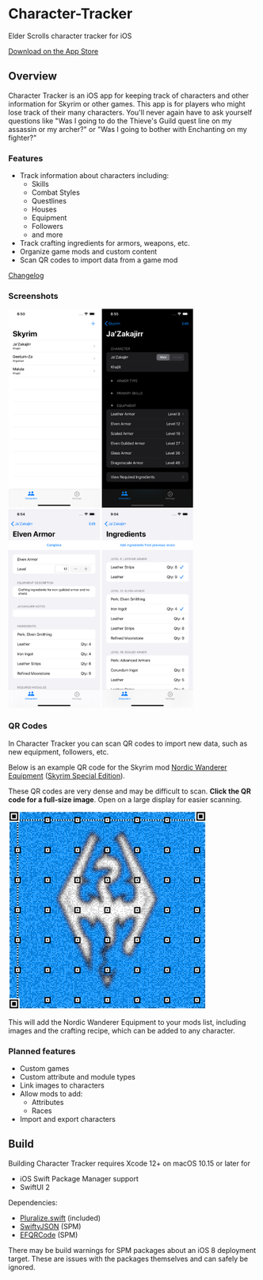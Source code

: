 # Character-Tracker

Elder Scrolls character tracker for iOS

[Download on the App Store](https://apps.apple.com/us/app/character-tracker-for-skyrim/id1500330869)

## Overview

Character Tracker is an iOS app for keeping track of characters and other information for Skyrim or other games. This app is for players who might lose track of their many characters. You'll never again have to ask yourself questions like "Was I going to do the Thieve's Guild quest line on my assassin or my archer?" or "Was I going to bother with Enchanting on my fighter?"

### Features

* Track information about characters including:
  * Skills
  * Combat Styles
  * Questlines
  * Houses
  * Equipment
  * Followers
  * and more
* Track crafting ingredients for armors, weapons, etc.
* Organize game mods and custom content
* Scan QR codes to import data from a game mod

[Changelog](Changelog.md)

### Screenshots

<img src="Images/Screenshots/iPhone 11 Pro Max 1 - Characters.png" height=400 /> <img src="Images/Screenshots/iPhone 11 Pro Max 4 - Character Dark Collapsed.png" height=400 /> <img src="Images/Screenshots/iPhone 11 Pro Max 3 - Module.png" height=400 /> <img src="Images/Screenshots/iPhone 11 Pro Max 5 - Ingredients.png" height=400 />

### QR Codes

In Character Tracker you can scan QR codes to import new data, such as new equipment, followers, etc.

Below is an example QR code for the Skyrim mod [Nordic Wanderer Equipment](https://www.nexusmods.com/skyrim/mods/69103/) ([Skyrim Special Edition](https://www.nexusmods.com/skyrimspecialedition/mods/7943)).

These QR codes are very dense and may be difficult to scan. **Click the QR code for a full-size image**. Open on a large display for easier scanning.

[<img src="Images/Nordic Wanderer.png" height=400 />](https://raw.githubusercontent.com/Isvvc/Character-Tracker/master/Images/Nordic%20Wanderer.png)

This will add the Nordic Wanderer Equipment to your mods list, including images and the crafting recipe, which can be added to any character.

### Planned features

* Custom games
* Custom attribute and module types
* Link images to characters
* Allow mods to add:
  * Attributes
  * Races
* Import and export characters

## Build

Building Character Tracker requires Xcode 12+ on macOS 10.15 or later for
+ iOS Swift Package Manager support
+ SwiftUI 2

Dependencies:

* [Pluralize.swift](https://github.com/joshualat/Pluralize.swift) (included)
* [SwiftyJSON](https://github.com/SwiftyJSON/SwiftyJSON) (SPM)
* [EFQRCode](https://github.com/EFPrefix/EFQRCode) (SPM)

There may be build warnings for SPM packages about an iOS 8 deployment target.
These are issues with the packages themselves and can safely be ignored.
